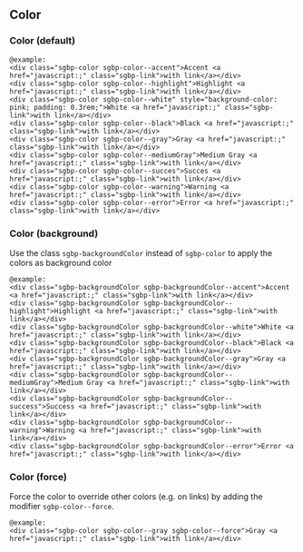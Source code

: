 ## Color

### Color (default)

    @example:
    <div class="sgbp-color sgbp-color--accent">Accent <a href="javascript:;" class="sgbp-link">with link</a></div>
    <div class="sgbp-color sgbp-color--highlight">Highlight <a href="javascript:;" class="sgbp-link">with link</a></div>
    <div class="sgbp-color sgbp-color--white" style="background-color: pink; padding: 0.3rem;">White <a href="javascript:;" class="sgbp-link">with link</a></div>
    <div class="sgbp-color sgbp-color--black">Black <a href="javascript:;" class="sgbp-link">with link</a></div>
    <div class="sgbp-color sgbp-color--gray">Gray <a href="javascript:;" class="sgbp-link">with link</a></div>
    <div class="sgbp-color sgbp-color--mediumGray">Medium Gray <a href="javascript:;" class="sgbp-link">with link</a></div>
    <div class="sgbp-color sgbp-color--succes">Succes <a href="javascript:;" class="sgbp-link">with link</a></div>
    <div class="sgbp-color sgbp-color--warning">Warning <a href="javascript:;" class="sgbp-link">with link</a></div>
    <div class="sgbp-color sgbp-color--error">Error <a href="javascript:;" class="sgbp-link">with link</a></div>

### Color (background)

Use the class `sgbp-backgroundColor` instead of `sgbp-color` to apply the colors as background color

    @example:
    <div class="sgbp-backgroundColor sgbp-backgroundColor--accent">Accent <a href="javascript:;" class="sgbp-link">with link</a></div>
    <div class="sgbp-backgroundColor sgbp-backgroundColor--highlight">Highlight <a href="javascript:;" class="sgbp-link">with link</a></div>
    <div class="sgbp-backgroundColor sgbp-backgroundColor--white">White <a href="javascript:;" class="sgbp-link">with link</a></div>
    <div class="sgbp-backgroundColor sgbp-backgroundColor--black">Black <a href="javascript:;" class="sgbp-link">with link</a></div>
    <div class="sgbp-backgroundColor sgbp-backgroundColor--gray">Gray <a href="javascript:;" class="sgbp-link">with link</a></div>
    <div class="sgbp-backgroundColor sgbp-backgroundColor--mediumGray">Medium Gray <a href="javascript:;" class="sgbp-link">with link</a></div>
    <div class="sgbp-backgroundColor sgbp-backgroundColor--success">Success <a href="javascript:;" class="sgbp-link">with link</a></div>
    <div class="sgbp-backgroundColor sgbp-backgroundColor--warning">Warning <a href="javascript:;" class="sgbp-link">with link</a></div>
    <div class="sgbp-backgroundColor sgbp-backgroundColor--error">Error <a href="javascript:;" class="sgbp-link">with link</a></div>

### Color (force)

Force the color to override other colors (e.g. on links) by adding the modifier `sgbp-color--force`.

    @example:
    <div class="sgbp-color sgbp-color--gray sgbp-color--force">Gray <a href="javascript:;" class="sgbp-link">with link</a></div>

